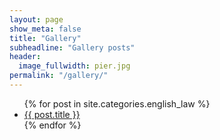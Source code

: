```yaml
---
layout: page
show_meta: false
title: "Gallery"
subheadline: "Gallery posts"
header:
  image_fullwidth: pier.jpg
permalink: "/gallery/"
---
```

<ul>
    {% for post in site.categories.english_law %}
    <li><a href="{{ site.url }}{{ site.baseurl }}{{ post.url }}">{{ post.title }}</a></li>
    {% endfor %}
</ul>